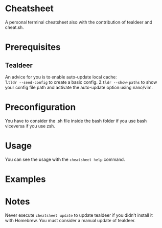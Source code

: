 # Cheatsheet
A personal terminal cheatsheet also with the contribution of tealdeer and cheat.sh.


# Prerequisites

   ## Tealdeer
   An advice for you is to enable auto-update local cache:\
   1.`tldr --seed-config` to create a basic config.
   2.`tldr --show-paths` to show your config file path and activate the auto-update option using nano/vim.


# Preconfiguration
   You have to consider the .sh file inside the bash folder if you use bash viceversa if you use zsh.


# Usage  
   You can see the usage with the `cheatsheet help` command.


# Examples


# Notes 
   Never execute `cheatsheet update` to update tealdeer if you didn't install it with Homebrew. You must consider a manual update of tealdeer.
  
